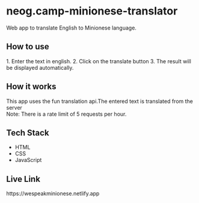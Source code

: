 # neog.camp-minionese-translator

Web app to translate English to Minionese language.


<h2>How to use</h2>
1. Enter the text in english.
2. Click on the translate button
3. The result will be displayed automatically.

<h2>How it works</h2>
This app uses the fun translation api.The entered text is translated from the server<br>
Note: There is a rate limit of 5 requests per hour.

<h2> Tech Stack</h2>
<ul>
  <li>HTML</li>
  <li>CSS</li>
  <li>JavaScript</li>
  </ul>

<h2>Live Link</h2>
https://wespeakminionese.netlify.app

